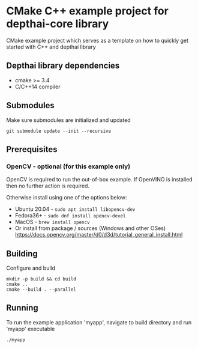 # CMake C++ example project for depthai-core library

CMake example project which serves as a template on how to quickly get started with C++ and depthai library

## Depthai library dependencies
- cmake >= 3.4
- C/C++14 compiler
## Submodules
Make sure submodules are initialized and updated 
```
git submodule update --init --recursive
```

## Prerequisites 

### OpenCV - optional (for this example only) 

OpenCV is required to run the out-of-box example.
If OpenVINO is installed then no further action is required.

Otherwise install using one of the options below:

- Ubuntu 20.04 - `sudo apt install libopencv-dev`
- Fedora36+ - `sudo dnf install opencv-devel`
 - MacOS - `brew install opencv`
 - Or install from package / sources (Windows and other OSes)
https://docs.opencv.org/master/d0/d3d/tutorial_general_install.html


## Building

Configure and build
```
mkdir -p build && cd build
cmake ..
cmake --build . --parallel
```

## Running

To run the example application 'myapp', navigate to build directory and run 'myapp' executable
```
./myapp
```

